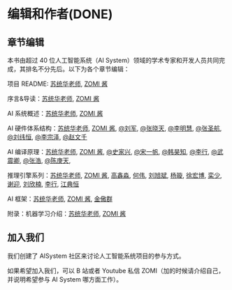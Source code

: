# 编辑和作者(DONE)

## 章节编辑

本书由超过 40 位人工智能系统（AI System）领域的学术专家和开发人员共同完成，其排名不分先后。以下为各个章节编辑：

项目 README: [苏统华老师](), [ZOMI 酱](https://github.com/chenzomi12)

序言&导读：[苏统华老师](), [ZOMI 酱](https://github.com/chenzomi12)

AI 系统概述：[苏统华老师](), [ZOMI 酱](https://github.com/chenzomi12)

AI 硬件体系结构：[苏统华老师](), [ZOMI 酱](https://github.com/chenzomi12), [@刘军](), [@张晓天](), [@李明慧](https://github.com/xxx), [@张圣航](), [@刘纬恒](), [@李宗泽](),  [@赵文千]()

AI 编译原理：[苏统华老师](), [ZOMI 酱](https://github.com/chenzomi12), [@史家兴](), [@宋一帆](), [@韩昊知](), [@李行](), [@武震卿](), [@张浩](), [@陈庚天](), 

推理引擎系列：[苏统华老师](), [ZOMI 酱](https://github.com/chenzomi12), [高鑫淼](), [何伟](), [刘旭斌](), [杨璇](), [徐宏博](), [栾少](), [谢迎](), [刘欣楠](), [李行](), [江典恒]()

AI 框架：[苏统华老师](), [ZOMI 酱](https://github.com/chenzomi12), [金傲群](https://github.com/AoqunJin)

附录：机器学习介绍：[苏统华老师](), [ZOMI 酱](https://github.com/chenzomi12)

## 加入我们

我们创建了 AISystem 社区来讨论人工智能系统项目的参与方式。

如果希望加入我们，可以 B 站或者 Youtube 私信 ZOMI（加的时候请介绍自己，并说明希望参与 AI System 哪方面工作）。